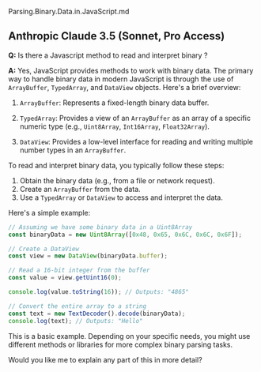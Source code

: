 Parsing.Binary.Data.in.JavaScript.md

## Anthropic Claude 3.5 (Sonnet, Pro Access)

**Q:** Is there a Javascript method to read and interpret binary ?​​​​​​​​​​​​​​​​

**A:** Yes, JavaScript provides methods to work with binary data. The primary way to handle binary data in modern JavaScript is through the use of `ArrayBuffer`, `TypedArray`, and `DataView` objects. Here's a brief overview:

1. `ArrayBuffer`: Represents a fixed-length binary data buffer.

2. `TypedArray`: Provides a view of an `ArrayBuffer` as an array of a specific numeric type (e.g., `Uint8Array`, `Int16Array`, `Float32Array`).

3. `DataView`: Provides a low-level interface for reading and writing multiple number types in an `ArrayBuffer`.

To read and interpret binary data, you typically follow these steps:

1. Obtain the binary data (e.g., from a file or network request).
2. Create an `ArrayBuffer` from the data.
3. Use a `TypedArray` or `DataView` to access and interpret the data.

Here's a simple example:

```javascript
// Assuming we have some binary data in a Uint8Array
const binaryData = new Uint8Array([0x48, 0x65, 0x6C, 0x6C, 0x6F]);

// Create a DataView
const view = new DataView(binaryData.buffer);

// Read a 16-bit integer from the buffer
const value = view.getUint16(0);

console.log(value.toString(16)); // Outputs: "4865"

// Convert the entire array to a string
const text = new TextDecoder().decode(binaryData);
console.log(text); // Outputs: "Hello"
```

This is a basic example. Depending on your specific needs, you might use different methods or libraries for more complex binary parsing tasks.

Would you like me to explain any part of this in more detail?​​​​​​​​​​​​​​​​
